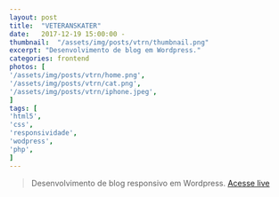```yaml
---
layout: post
title:  "VETERANSKATER"
date:   2017-12-19 15:00:00 -
thumbnail:  "/assets/img/posts/vtrn/thumbnail.png"
excerpt: "Desenvolvimento de blog em Wordpress."
categories: frontend
photos: [
'/assets/img/posts/vtrn/home.png',
'/assets/img/posts/vtrn/cat.png',
'/assets/img/posts/vtrn/iphone.jpeg',
]
tags: [
'html5',
'css',
'responsividade',
'wodpress',
'php',
]
---
```


> Desenvolvimento de blog responsivo em Wordpress.
<a href="veteranskater.com.br">Acesse live</a>
